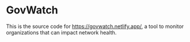 # GovWatch

This is the source code for https://govwatch.netlify.app/, a tool to monitor organizations that can impact network health.

